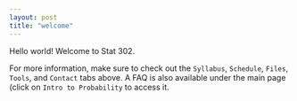 ```yaml
---
layout: post
title: "welcome"
---
```


Hello world! Welcome to Stat 302.

For more information, make sure to check out the ``Syllabus``, ``Schedule``, ``Files``, ``Tools``, and ``Contact`` tabs above. A FAQ is also available under the main page (click on ``Intro to Probability`` to access it.